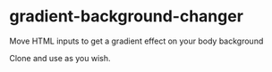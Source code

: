 # gradient-background-changer
Move HTML inputs to get a gradient effect on your body background

Clone and use as you wish.
